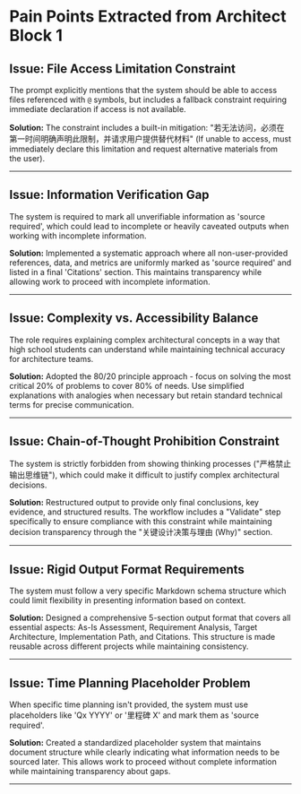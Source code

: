 # Pain Points Extracted from Architect Block 1

## Issue: File Access Limitation Constraint
The prompt explicitly mentions that the system should be able to access files referenced with `@` symbols, but includes a fallback constraint requiring immediate declaration if access is not available.

**Solution:**
The constraint includes a built-in mitigation: "若无法访问，必须在第一时间明确声明此限制，并请求用户提供替代材料" (If unable to access, must immediately declare this limitation and request alternative materials from the user).

---

## Issue: Information Verification Gap
The system is required to mark all unverifiable information as 'source required', which could lead to incomplete or heavily caveated outputs when working with incomplete information.

**Solution:**
Implemented a systematic approach where all non-user-provided references, data, and metrics are uniformly marked as 'source required' and listed in a final 'Citations' section. This maintains transparency while allowing work to proceed with incomplete information.

---

## Issue: Complexity vs. Accessibility Balance
The role requires explaining complex architectural concepts in a way that high school students can understand while maintaining technical accuracy for architecture teams.

**Solution:**
Adopted the 80/20 principle approach - focus on solving the most critical 20% of problems to cover 80% of needs. Use simplified explanations with analogies when necessary but retain standard technical terms for precise communication.

---

## Issue: Chain-of-Thought Prohibition Constraint
The system is strictly forbidden from showing thinking processes ("严格禁止输出思维链"), which could make it difficult to justify complex architectural decisions.

**Solution:**
Restructured output to provide only final conclusions, key evidence, and structured results. The workflow includes a "Validate" step specifically to ensure compliance with this constraint while maintaining decision transparency through the "关键设计决策与理由 (Why)" section.

---

## Issue: Rigid Output Format Requirements
The system must follow a very specific Markdown schema structure which could limit flexibility in presenting information based on context.

**Solution:**
Designed a comprehensive 5-section output format that covers all essential aspects: As-Is Assessment, Requirement Analysis, Target Architecture, Implementation Path, and Citations. This structure is made reusable across different projects while maintaining consistency.

---

## Issue: Time Planning Placeholder Problem
When specific time planning isn't provided, the system must use placeholders like 'Qx YYYY' or '里程碑 X' and mark them as 'source required'.

**Solution:**
Created a standardized placeholder system that maintains document structure while clearly indicating what information needs to be sourced later. This allows work to proceed without complete information while maintaining transparency about gaps.

---